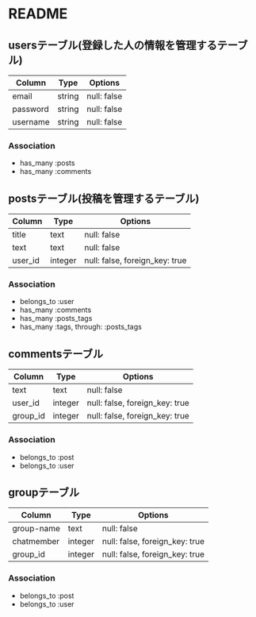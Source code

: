 # README

## usersテーブル(登録した人の情報を管理するテーブル)
|Column|Type|Options|
|------|----|-------|
|email|string|null: false|
|password|string|null: false|
|username|string|null: false|
### Association
- has_many :posts
- has_many :comments

## postsテーブル(投稿を管理するテーブル)
|Column|Type|Options|
|------|----|-------|
|title|text|null: false|
|text|text|null: false|
|user_id|integer|null: false, foreign_key: true|
### Association
- belongs_to :user
- has_many :comments
- has_many :posts_tags
- has_many  :tags,  through:  :posts_tags

## commentsテーブル
|Column|Type|Options|
|------|----|-------|
|text|text|null: false|
|user_id|integer|null: false, foreign_key: true|
|group_id|integer|null: false, foreign_key: true|
### Association
- belongs_to :post
- belongs_to :user

## groupテーブル
|Column|Type|Options|
|------|----|-------|
|group-name|text|null: false|
|chatmember|integer|null: false, foreign_key: true|
|group_id|integer|null: false, foreign_key: true|
### Association
- belongs_to :post
- belongs_to :user

